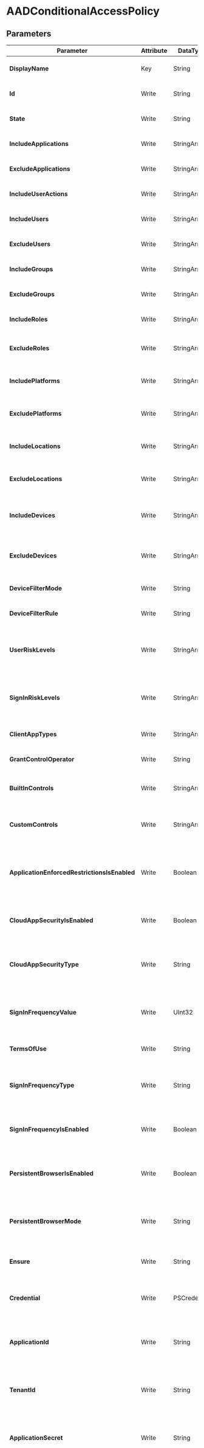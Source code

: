 ﻿# AADConditionalAccessPolicy

## Parameters

| Parameter | Attribute | DataType | Description | Allowed Values |
| --- | --- | --- | --- | --- |
| **DisplayName** | Key | String | DisplayName of the AAD CA Policy ||
| **Id** | Write | String | Specifies the GUID for the Policy. ||
| **State** | Write | String | Specifies the State of the Policy. |disabled, enabled, enabledForReportingButNotEnforced|
| **IncludeApplications** | Write | StringArray[] | Cloud Apps in scope of the Policy. ||
| **ExcludeApplications** | Write | StringArray[] | Cloud Apps out of scope of the Policy. ||
| **IncludeUserActions** | Write | StringArray[] | User Actions in scope of the Policy. ||
| **IncludeUsers** | Write | StringArray[] | Users in scope of the Policy. ||
| **ExcludeUsers** | Write | StringArray[] | Users out of scope of the Policy. ||
| **IncludeGroups** | Write | StringArray[] | Groups in scope of the Policy. ||
| **ExcludeGroups** | Write | StringArray[] | Groups out of scope of the Policy. ||
| **IncludeRoles** | Write | StringArray[] | AAD Admin Roles in scope of the Policy. ||
| **ExcludeRoles** | Write | StringArray[] | AAD Admin Roles out of scope of the Policy. ||
| **IncludePlatforms** | Write | StringArray[] | Client Device Platforms in scope of the Policy. ||
| **ExcludePlatforms** | Write | StringArray[] | Client Device Platforms out of scope of the Policy. ||
| **IncludeLocations** | Write | StringArray[] | AAD Named Locations in scope of the Policy. ||
| **ExcludeLocations** | Write | StringArray[] | AAD Named Locations out of scope of the Policy. ||
| **IncludeDevices** | Write | StringArray[] | Client Device Compliance states in scope of the Policy. ||
| **ExcludeDevices** | Write | StringArray[] | Client Device Compliance states out of scope of the Policy. ||
| **DeviceFilterMode** | Write | String | Client Device Filter mode of the Policy. |include, exclude|
| **DeviceFilterRule** | Write | String | Client Device Filter rule of the Policy. ||
| **UserRiskLevels** | Write | StringArray[] | AAD Identity Protection User Risk Levels in scope of the Policy. ||
| **SignInRiskLevels** | Write | StringArray[] | AAD Identity Protection Sign-in Risk Levels in scope of the Policy. ||
| **ClientAppTypes** | Write | StringArray[] | Client App types in scope of the Policy. ||
| **GrantControlOperator** | Write | String | Operator to be used for Grant Controls. |AND, OR|
| **BuiltInControls** | Write | StringArray[] | List of built-in Grant Controls to be applied by the Policy. ||
| **CustomControls** | Write | StringArray[] | List of Custom Grant Control IDs to be applied by the Policy. ||
| **ApplicationEnforcedRestrictionsIsEnabled** | Write | Boolean | Specifies, whether Application Enforced Restrictions are enabled in the Policy. ||
| **CloudAppSecurityIsEnabled** | Write | Boolean | Specifies, whether Cloud App Security is enforced by the Policy. ||
| **CloudAppSecurityType** | Write | String | Specifies, what Cloud App Security control is enforced by the Policy. ||
| **SignInFrequencyValue** | Write | UInt32 | Sign in frequency time in the given unit to be enforced by the policy. ||
| **TermsOfUse** | Write | String | Display name of the terms of use to assign. ||
| **SignInFrequencyType** | Write | String | Sign in frequency unit (days/hours) to be interpreted by the policy. |Days, Hours, |
| **SignInFrequencyIsEnabled** | Write | Boolean | Specifies, whether sign-in frequency is enforced by the Policy. ||
| **PersistentBrowserIsEnabled** | Write | Boolean | Specifies, whether Browser Persistence is controlled by the Policy. ||
| **PersistentBrowserMode** | Write | String | Specifies, what Browser Persistence control is enforced by the Policy. |Always, Never, |
| **Ensure** | Write | String | Specify if the Azure AD CA Policy should exist or not. |Present, Absent|
| **Credential** | Write | PSCredential | Credentials for the Microsoft Graph delegated permissions. ||
| **ApplicationId** | Write | String | Id of the Azure Active Directory application to authenticate with. ||
| **TenantId** | Write | String | Id of the Azure Active Directory tenant used for authentication. ||
| **ApplicationSecret** | Write | String | Secret of the Azure Active Directory application to authenticate with. ||
| **CertificateThumbprint** | Write | String | Thumbprint of the Azure Active Directory application's authentication certificate to use for authentication. ||

# AADConditionalAccessPolicy

### Description

This resource configures an Azure Active Directory Conditional Access Policy.

## Examples

### Example 1

This example is used to test new resources and showcase the usage of new resources being worked on.
It is not meant to use as a production baseline.

```powershell
Configuration Example
{
    param(
        [Parameter(Mandatory = $true)]
        [PSCredential]
        $credsGlobalAdmin
    )
    Import-DscResource -ModuleName Microsoft365DSC

    node localhost
    {
        AADConditionalAccessPolicy 'Allin-example'
        {
            BuiltInControls            = @("Mfa", "CompliantDevice", "DomainJoinedDevice", "ApprovedApplication", "CompliantApplication")
            ClientAppTypes             = @("ExchangeActiveSync", "Browser", "MobileAppsAndDesktopClients", "Other")
            CloudAppSecurityIsEnabled  = $True
            CloudAppSecurityType       = "MonitorOnly"
            DisplayName                = "Allin-example"
            ExcludeApplications        = @("803ee9ca-3f7f-4824-bd6e-0b99d720c35c", "00000012-0000-0000-c000-000000000000", "00000007-0000-0000-c000-000000000000", "Office365")
            ExcludeDevices             = @("Compliant", "DomainJoined")
            ExcludeGroups              = @()
            ExcludeLocations           = @("Blocked Countries")
            ExcludePlatforms           = @("Windows", "WindowsPhone", "MacOS")
            ExcludeRoles               = @("Company Administrator", "Application Administrator", "Application Developer", "Cloud Application Administrator", "Cloud Device Administrator")
            ExcludeUsers               = @("admin@contoso.com", "AAdmin@contoso.com", "CAAdmin@contoso.com", "AllanD@contoso.com", "AlexW@contoso.com", "GuestsOrExternalUsers")
            GrantControlOperator       = "OR"
            IncludeApplications        = @("All")
            IncludeDevices             = @("All")
            IncludeGroups              = @()
            IncludeLocations           = @("AllTrusted")
            IncludePlatforms           = @("Android", "IOS")
            IncludeRoles               = @("Compliance Administrator")
            IncludeUserActions         = @()
            IncludeUsers               = @("Alexw@contoso.com")
            PersistentBrowserIsEnabled = $false
            PersistentBrowserMode      = ""
            SignInFrequencyIsEnabled   = $True
            SignInFrequencyType        = "Hours"
            SignInFrequencyValue       = 5
            SignInRiskLevels           = @("High", "Medium")
            State                      = "disabled"
            UserRiskLevels             = @("High", "Medium")
            Ensure                     = "Present"
            Credential                 = $credsGlobalAdmin
        }
    }
}
```
